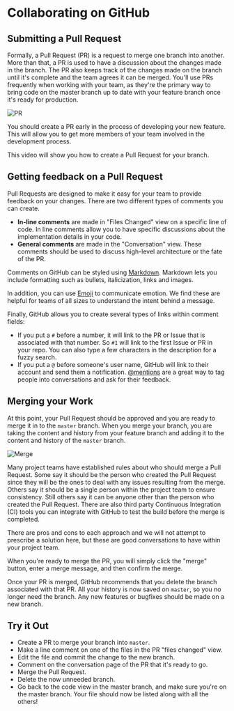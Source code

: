 # Collaborating on GitHub

## Submitting a Pull Request

Formally, a Pull Request (PR) is a request to merge one branch into another. More than that, a PR is used to have a discussion about the changes made in the branch. The PR also keeps track of the changes made on the branch until it's complete and the team agrees it can be merged. You'll use PRs frequently when working with your team, as they're the primary way to bring code on the master branch up to date with your feature branch once it's ready for production.

![PR](https://raw.githubusercontent.com/wheelhouseio/curriculum-github/master/images/pull-request.png)

You should create a PR early in the process of developing your new feature. This will allow you to get more members of your team involved in the development process.

This video will show you how to create a Pull Request for your branch.

<div class='container' data-video-url='https://youtu.be/kJr-PIfLDl4'></div>

## Getting feedback on a Pull Request

Pull Requests are designed to make it easy for your team to provide feedback on your changes. There are two different types of comments you can create.

+ **In-line comments** are made in "Files Changed" view on a specific line of code. In line comments allow you to have specific discussions about the implementation details in your code.
+ **General comments** are made in the "Conversation" view. These comments should be used to discuss high-level architecture or the fate of the PR. 

Comments on GitHub can be styled using <a href="https://help.github.com/articles/markdown-basics/" target="_blank">Markdown</a>. Markdown lets you include formatting such as bullets, italicization, links and images.

In addition, you can use <a href="http://www.emoji-cheat-sheet.com/" target="_blank">Emoji</a> to communicate emotion. We find these are helpful for teams of all sizes to understand the intent behind a message.

Finally, GitHub allows you to create several types of links within comment fields:

+ If you put a `#` before a number, it will link to the PR or Issue that is associated with that number. So `#1` will link to the first Issue or PR in your repo. You can also type a few characters in the description for a fuzzy search.
+ If you put a `@` before someone's user name, GitHub will link to their account and send them a notification. <a href="https://github.com/blog/821" target="_blank">@mentions</a> are a great way to tag people into conversations and ask for their feedback.

## Merging your Work

At this point, your Pull Request should be approved and you are ready to merge it in to the `master` branch. When you merge your branch, you are taking the content and history from your feature branch and adding it to the content and history of the `master` branch.

![Merge](https://raw.githubusercontent.com/wheelhouseio/curriculum-github/master/images/merge.png)  

Many project teams have established rules about who should merge a Pull Request. Some say it should be the person who created the Pull Request since they will be the ones to deal with any issues resulting from the merge. Others say it should be a single person within the project team to ensure consistency. Still others say it can be anyone other than the person who created the Pull Request. There are also third party Continuous Integration (CI) tools you can integrate with GitHub to test the build before the merge is completed.

There are pros and cons to each approach and we will not attempt to prescribe a solution here, but these are good conversations to have within your project team.

When you're ready to merge the PR, you will simply click the "merge" button, enter a merge message, and then confirm the merge.

Once your PR is merged, GitHub recommends that you delete the branch associated with that PR. All your history is now saved on `master`, so you no longer need the branch. Any new features or bugfixes should be made on a new branch.


## Try it Out

* Create a PR to merge your branch into `master`.
* Make a line comment on one of the files in the PR "files changed" view.
* Edit the file and commit the change to the new branch.
* Comment on the conversation page of the PR that it's ready to go.
* Merge the Pull Request.
* Delete the now unneeded branch.
* Go back to the code view in the master branch, and make sure you're on the master branch. Your file should now be listed along with all the others!